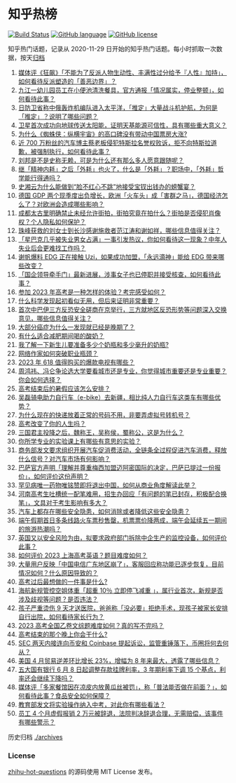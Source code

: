 # 知乎热榜
[![Build Status](https://github.com/ToWeLong/zhihu-hot-questions/workflows/CI/badge.svg)](https://github.com/ToWeLong/zhihu-hot-questions/actions)
[![GitHub language](https://img.shields.io/badge/language-golang-orange.svg)](https://golang.org/)
[![GitHub license](https://img.shields.io/github/license/ToWeLong/zhihu-hot-questions)](https://github.com/ToWeLong/zhihu-hot-questions/blob/main/LICENSE)

知乎热门话题，记录从 2020-11-29 日开始的知乎热门话题。每小时抓取一次数据，按天[归档](./archives)

<!-- BEGIN -->

1. [媒体评《狂飙》「不能为了反派人物生动性、丰满性过分给予『人性』加持」，如何看待反派塑造的「善恶边界」？](https://www.zhihu.com/question/605467664)
1. [九江一幼儿园员工在小便池清洗餐具，官方通报「情况属实，停业整顿」，如何看待此事？](https://www.zhihu.com/question/605473307)
1. [日防卫省称中俄轰炸机编队进入太平洋，「推定」大量战斗机护航，为何是「推定」？说明了哪些问题？](https://www.zhihu.com/question/605493462)
1. [卫星首次成功向地球传送太阳能，证明天基能源可信性，具有哪些重大意义？](https://www.zhihu.com/question/605422459)
1. [为什么《蜘蛛侠：纵横宇宙》的高口碑没有带动中国票房大涨?](https://www.zhihu.com/question/605399059)
1. [近 700 万粉丝的汽车博主蔡老板侵犯特斯拉名誉权败诉，拒不向特斯拉道歉，被强制执行，如何看待此事？](https://www.zhihu.com/question/605112962)
1. [刘邦是不是史称无赖，可是为什么还有那么多人愿意跟随呢？](https://www.zhihu.com/question/62872356)
1. [继「精神内耗」之后「外耗」也火了，什么是「外耗」？职场中，「外耗」哲学能行得通吗？](https://www.zhihu.com/question/605242342)
1. [史湘云为什么能做到“脸不红心不跳”地接受宝钗出钱办的螃蟹宴？](https://www.zhihu.com/question/589223280)
1. [德国 GDP 两个现季度出负增长，欧洲「火车头」成「害群之马」，德国经济怎么了？对欧洲会造成哪些影响？](https://www.zhihu.com/question/605491276)
1. [成都太古里明确禁止未经允许街拍，街拍究竟在拍什么？街拍是否侵犯肖像权？个人隐私如何保护？](https://www.zhihu.com/question/605471963)
1. [珠峰获救的刘女士到长沙感谢施救者范江涛和谢如祥，哪些信息值得关注？](https://www.zhihu.com/question/605309194)
1. [「星巴克几乎被失业男女占满」一事引发热议，你如何看待这一现象？中年人失业后会更难找工作吗？](https://www.zhihu.com/question/605233684)
1. [谢帆爆料 EDG 正在接触 Uzi，如果成功加盟，「永远滴神」能给 EDG 带来哪些改变？](https://www.zhihu.com/question/605487490)
1. [「国企领导牵手门」最新进展，涉事女子也已停职并接受核查，如何看待此事？](https://www.zhihu.com/question/605315436)
1. [参加 2023 年高考是一种怎样的体验？考完感受如何？](https://www.zhihu.com/question/604195740)
1. [什么科学发现起初看似无用，但后来证明非常重要？](https://www.zhihu.com/question/349247935)
1. [首次中巴伊三方反恐安全磋商在京举行，三方就地区反恐形势等问题深入交换意见，哪些信息值得关注？](https://www.zhihu.com/question/605428531)
1. [大部分癌症为什么一发现就已经是晚期了？](https://www.zhihu.com/question/605136048)
1. [有什么适合减肥期间喝的酸奶？](https://www.zhihu.com/question/318626752)
1. [我了解一下新生儿要准备多少个奶瓶和多少毫升的奶瓶?](https://www.zhihu.com/question/434144078)
1. [网络作家如何突破职业瓶颈？](https://www.zhihu.com/question/604988653)
1. [2023 年 618 值得购买的爆款电视有哪些？](https://www.zhihu.com/question/605494062)
1. [周鸿祎、冯仑争论选大学要看城市还是专业，你觉得城市重要还是专业重要？你会如何选择？](https://www.zhihu.com/question/605471889)
1. [高考结束后的暑假应该怎么安排？](https://www.zhihu.com/question/592111899)
1. [吴磊骑电助力自行车（e-bike）去新疆，相比纯人力自行车这类车有哪些优势？](https://www.zhihu.com/question/604844013)
1. [为什么现在的快递放着正常的号码不用，非要弄虚拟号转机号？](https://www.zhihu.com/question/600192558)
1. [高考改变了你的人生吗？](https://www.zhihu.com/question/605537836)
1. [三国君主投降之后，魏称王，吴称侯，蜀称公，这是为什么？](https://www.zhihu.com/question/499047452)
1. [你所学专业的实验课上有哪些有意思的实验？](https://www.zhihu.com/question/390855660)
1. [商务部发文要求组织开展汽车促消费活动，全链条全过程促进汽车消费，释放什么信号？对汽车市场有何影响？](https://www.zhihu.com/question/605502594)
1. [巴萨官方声明「理解并尊重梅西加盟迈阿密国际的决定，巴萨已提过一份报价」，如何评价这份声明？](https://www.zhihu.com/question/605417856)
1. [罕见病唯一药物唯铭赞即将退出中国，如何从商业角度解读此举？](https://www.zhihu.com/question/605244647)
1. [河南高考生吐槽统一配笔难用，招生办回应「有问题的笔已封存，积极配合换笔」，文具对于考生影响有多大？](https://www.zhihu.com/question/605486604)
1. [汽车上都存在哪些安全隐患，如何消除或者降低这些安全隐患？](https://www.zhihu.com/question/604194020)
1. [端午假期首日多条线路火车票秒售罄，机票票价降两成，端午会延续五一期间的旅游热潮吗？](https://www.zhihu.com/question/605500920)
1. [英国又以安全风险为由，拟要求政府部门拆除中企生产的监控设备，如何评价此事？](https://www.zhihu.com/question/605365721)
1. [如何评价 2023 上海高考英语？题目难度如何？](https://www.zhihu.com/question/578896668)
1. [大量用户反映「中国电信广东地区崩了」，客服回应称功能已逐步恢复，目前情况如何？什么原因导致的？](https://www.zhihu.com/question/605482217)
1. [高考过后最想做的一件事是什么?](https://www.zhihu.com/question/604419639)
1. [海航新规管控空姐体重「超重 10％ 立即停飞减重 」，属行业首次，新规是否涉及歧视等问题？是否违法？](https://www.zhihu.com/question/605556110)
1. [孩子严重烫伤 9 天才送医院，爸爸称「没必要」拒绝手术，现孩子被家长安排自行出院，如何看待家长行为？](https://www.zhihu.com/question/604863474)
1. [2023 高考全国乙卷文综题难度如何？真的写不完吗？](https://www.zhihu.com/question/605439903)
1. [高考结束的那个晚上你会干什么?](https://www.zhihu.com/question/602865210)
1. [SEC 两天内接连向币安和 Coinbase 提起诉讼，监管重锤落下，币圈将何去何从？](https://www.zhihu.com/question/605457639)
1. [美国 4 月贸易逆差环比增长 23%，增幅为 8 年来最大，透露了哪些信息？](https://www.zhihu.com/question/605428364)
1. [五大国有银行 6 月 8 日起调整存款挂牌利率，3 年期利率下调 15 个基点，利率还会继续下降吗？](https://www.zhihu.com/question/605424218)
1. [媒体评「多家餐馆因在凉皮内放黄瓜丝被罚」，称「普法能否做在前面？」，如何看待此事？食品安全如何保障？](https://www.zhihu.com/question/605336026)
1. [教育部发文将实验操作纳入中考，对此你有哪些看法？](https://www.zhihu.com/question/604869199)
1. [员工 4 个月虚假报销 2 万元被辞退，法院判决辞退合理，无需赔偿，该事件有哪些警示？](https://www.zhihu.com/question/605036712)

<!-- END -->

历史归档 [./archives](./archives)


### License
[zhihu-hot-questions](https://github.com/towelong/zhihu-hot-questions) 的源码使用 MIT License 发布。